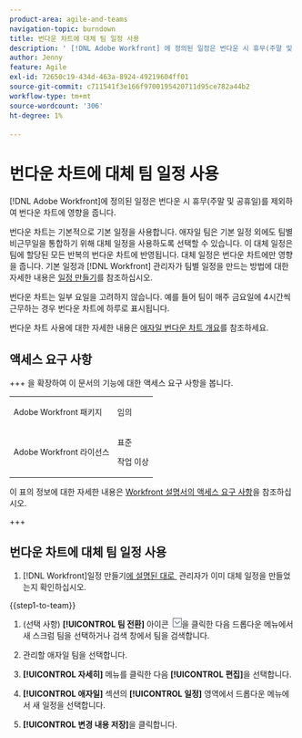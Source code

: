 ```yaml
---
product-area: agile-and-teams
navigation-topic: burndown
title: 번다운 차트에 대체 팀 일정 사용
description: ' [!DNL Adobe Workfront] 에 정의된 일정은 번다운 시 휴무(주말 및 공휴일)를 제외하여 번다운 차트에 영향을 줍니다.'
author: Jenny
feature: Agile
exl-id: 72650c19-434d-463a-8924-49219604ff01
source-git-commit: c711541f3e166f9700195420711d95ce782a44b2
workflow-type: tm+mt
source-wordcount: '306'
ht-degree: 1%

---
```


# 번다운 차트에 대체 팀 일정 사용

[!DNL Adobe Workfront]에 정의된 일정은 번다운 시 휴무(주말 및 공휴일)를 제외하여 번다운 차트에 영향을 줍니다.

번다운 차트는 기본적으로 기본 일정을 사용합니다. 애자일 팀은 기본 일정 외에도 팀별 비근무일을 통합하기 위해 대체 일정을 사용하도록 선택할 수 있습니다. 이 대체 일정은 팀에 할당된 모든 반복의 번다운 차트에 반영됩니다. 대체 일정은 번다운 차트에만 영향을 줍니다. 기본 일정과 [!DNL Workfront] 관리자가 팀별 일정을 만드는 방법에 대한 자세한 내용은 [일정 만들기](../../../administration-and-setup/set-up-workfront/configure-timesheets-schedules/create-schedules.md)를 참조하십시오.

번다운 차트는 일부 요일을 고려하지 않습니다. 예를 들어 팀이 매주 금요일에 4시간씩 근무하는 경우 번다운 차트에 하루로 표시됩니다.

번다운 차트 사용에 대한 자세한 내용은 [애자일 번다운 차트 개요](../../../agile/use-scrum-in-an-agile-team/burndown/burndown-chart-overview.md)를 참조하세요.

## 액세스 요구 사항

+++ 을 확장하여 이 문서의 기능에 대한 액세스 요구 사항을 봅니다.

<table style="table-layout:auto"> 
 <col> 
 </col> 
 <col> 
 </col> 
 <tbody> 
  <tr> 
   <td role="rowheader">Adobe Workfront 패키지</td> 
   <td> <p>임의</p> </td> 
  </tr> 
  <tr> 
   <td role="rowheader">Adobe Workfront 라이선스</td> 
   <td> <p>표준</p> 
   <p>작업 이상</p> </td> 
  </tr>
 </tbody> 
</table>

이 표의 정보에 대한 자세한 내용은 [Workfront 설명서의 액세스 요구 사항](/help/quicksilver/administration-and-setup/add-users/access-levels-and-object-permissions/access-level-requirements-in-documentation.md)을 참조하십시오.

+++

## 번다운 차트에 대체 팀 일정 사용

1. [!DNL Workfront]일정 만들기[에 설명된 대로 &#x200B;](../../../administration-and-setup/set-up-workfront/configure-timesheets-schedules/create-schedules.md) 관리자가 이미 대체 일정을 만들었는지 확인하십시오.

{{step1-to-team}}

1. (선택 사항) **[!UICONTROL 팀 전환]** 아이콘 ![팀 전환 아이콘](assets/switch-team-icon.png)을 클릭한 다음 드롭다운 메뉴에서 새 스크럼 팀을 선택하거나 검색 창에서 팀을 검색합니다.

1. 관리할 애자일 팀을 선택합니다.
1. **[!UICONTROL 자세히]** 메뉴를 클릭한 다음 **[!UICONTROL 편집]**&#x200B;을 선택합니다.

1. **[!UICONTROL 애자일]** 섹션의 **[!UICONTROL 일정]** 영역에서 드롭다운 메뉴에서 새 일정을 선택합니다.

1. **[!UICONTROL 변경 내용 저장]**&#x200B;을 클릭합니다.
